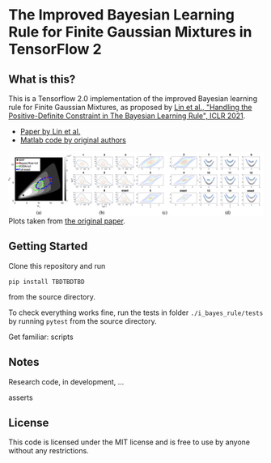 # The Improved Bayesian Learning Rule for Finite Gaussian Mixtures in TensorFlow 2

## What is this?
This is a Tensorflow 2.0 implementation of the improved Bayesian learning rule for Finite Gaussian Mixtures, as proposed by [Lin et al., "Handling the Positive-Definite Constraint in The Bayesian Learning Rule", ICLR 2021](https://arxiv.org/abs/2002.10060).
- [Paper by Lin et al.](https://arxiv.org/abs/2002.10060)
- [Matlab code by original authors](https://github.com/yorkerlin/iBayesLRule)

![](./plots/lin_et_al.png)
Plots taken from [the original paper](https://arxiv.org/abs/2002.10060).

## Getting Started
Clone this repository and run
```
pip install TBDTBDTBD
```
from the source directory.

To check everything works fine, run the tests in folder ```./i_bayes_rule/tests``` by running ```pytest``` from the source directory.

Get familiar: scripts

## Notes
Research code, in development, ...

asserts

## License
This code is licensed under the MIT license and is free to use by anyone without any restrictions.

